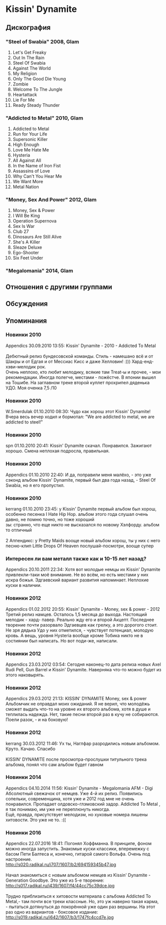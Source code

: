 # Kissin' Dynamite



## Дискография

### "Steel of Swabia" 2008, Glam

1. Let's Get Freaky
2. Out In The Rain
3. Steel Of Swabia
4. Against The World
5. My Religion
6. Only The Good Die Young
7. Zombie
8. Welcome To The Jungle
9. Heartattack
10. Lie For Me
11. Ready Steady Thunder

### "Addicted to Metal" 2010, Glam

1. Addicted to Metal
2. Run for Your Life
3. Supersonic Killer
4. High Enough
5. Love Me Hate Me
6. Hysteria
7. All Against All
8. In the Name of Iron Fist
9. Assassins of Love
10. Why Can't You Hear Me
11. We Want More
12. Metal Nation

### "Money, Sex And Power" 2012, Glam

01. Money, Sex & Power
02. I Will Be King
03. Operation Supernova
04. Sex Is War
05. Club 27
06. Dinosaurs Are Still Alive
07. She's A Killer
08. Sleaze Deluxe
09. Ego-Shooter
10. Six Feet Under

### "Megalomania" 2014, Glam




## Отношения с другими группами


## Обсуждения


## Упоминания

### Новинки 2010

Appendics 30.09.2010 13:55:
Kissin' Dynamite - 2010 - Addicted To Metal <BR><BR>Дебютный релиз бундесовской команды. Стиль - намешано всё и от Шакры и от Едгая и от Мессиас Кисс и даже Хелловин! :))) Хард-енд-хэви-мелодик рок.<BR>Очень неплохо, кто любит мелодику, всякие там Treat-ы и прочее, - мои рекомендации. Иногда полегче, местами - пожёстче. В японии вышел на Тошибе. На заглавном треке второй куплет прохрипел дяденька УДО. Моя оченка 7,5 /10

### Новинки 2010

W.Smerdulak 01.10.2010 08:30:
Чудо как хорош этот Kissin' Dynamite! Вчера весь вечер ходил и бормотал: "We are addicted to metal, we are addicted to steel!"

### Новинки 2010

spn 01.10.2010 20:41:
Kissin' Dynamite скачал. Понравился. Зажигают хорошо. Смена неплохая подросла, правильная.

### Новинки 2010

Appendics 01.10.2010 22:40:
И да, поправили меня малёхо, - это уже сэконд альбом Kissin' Dynamite, первый был два года назад, - Steel Of Swabia, но я его пропустил.

### Новинки 2010

kerrang 01.10.2010 23:45:
у Kissin' Dynamite первый альбом был хорош, особенно песенка I Hate Hip Hop. альбом этого года слушал очень давно, не помню точно, но тоже хороший<BR>зы: странно, что еще никто не высказался по новому Хэлфорду. альбом то отличный<BR><BR>2 Аппендикс: у Pretty Maids вооще новый альбом хорош, ты у них с него песню-клип Little Drops Of Heaven послушай-посмотри, вооще супер

### Интересен ли вам металл также как и 10-15 лет назад?

Appendics 20.10.2011 22:34:
Хотя вот молодые немцы их Kissin' Dynamite привлекли-таки моё внимание. Не во всём, но есть местами у них искра божья. Эдгаевский вариант развития напоминает. Неплохие куски в наличии.

### Новинки 2012

Appendics 01.02.2012 20:55:
Kissin' Dynamite - Money, sex & power - 2012<BR>Третий релиз намцев. Осталось 1,5 месяца до выхода. Настоящий мелодик - хард- павер. Реально жду его и второй Акцепт. Последнее творение почти разорвало Эдгаевцев как грелку, а это дорогого стоит. Не зря дядька Удо у них отметился, - чувствует потенциал, молодую кровь. А вещь, уровня Hysteria вообще кроме Тобика никто не в состиянии был написать. Но вот поди-же, написали.

### Новинки 2012

Appendics 23.03.2012 03:54:
Сегодня наконец-то дата релиза новых Axel Rudi Pell, Gun Barrel и Kissin' Dynamite. Наверняка что-то можно будет из этого наковырять.

### Новинки 2012

Appendics 29.03.2012 21:13:
 KISSIN' DYNAMITE  Money, sex & power <BR>Альбомчик не оправдал моих ожиданий. Я не верил, что молодёжь сможет выдать что-то на уровне их второго альбома, хотя в душе и теплилась надежда. Нет, такие песни второй раз в кучу не собираются. Поели разок, - и на боковую!

### Новинки 2012

kerrang 30.03.2012 11:46:
Ух ты, Наглфар разродились новым альбомом. Круто. Качаю. Спасибо<BR><BR>KISSIN' DYNAMITE после просмотра-прослушки титульного трека альбома, понял что сам альбом будет гавном

### Новинки 2014

Appendics 04.10.2014 11:56:
Kissin' Dynamite - Megalomania  AFM - Digi<BR>Абсолютный свежачок от немцев. Уже 4-й их релиз. Появились сопельки, современщина, хотя уже и 2012 год мне не очень понравился. Пропадает олдовско-глэмовский задор. Addicted To Metal , я так понимаю, им уже не переплюнуть никогда. <BR>Ещё, правда, присутствует мелодизм, но хуковые номера лишены хитовости. Это уже не то. :((

### Новинки 2016

Appendics 22.07.2016 18:41:
Погонял Хоффманна. В принципе, фоном можно иногда запустить. Знакомые куски классики, вперемежку с басом Пети Балтеса и, конечно, гитарой самого Вольфа. Очень под настроение.<BR><A HREF="http://s020.radikal.ru/i707/1607/b2/694159345b47.jpg" TARGET="_blank">http://s020.radikal.ru/i707/1607/b2/694159345b47.jpg</A><BR><BR>Начал знакомиться с новым альбомом немцев из Kissin' Dynamite - Generation Goodbye. Это уже из 5-е творение:<BR> <A HREF="http://s017.radikal.ru/i439/1607/f4/44cc75c39dce.jpg" TARGET="_blank">http://s017.radikal.ru/i439/1607/f4/44cc75c39dce.jpg</A><BR><BR>Трудно приблизиться к хитовости материала с альбома Addicted To Metal,- там почти все треки классные. Но, это уж наверно такая карма, - пытаться дотянуться до покорённой уже один раз вершины. На этот раз одно из вариантов - боксовое издание:<BR><A HREF="http://s019.radikal.ru/i642/1607/b3/1747fc4ccd7e.jpg" TARGET="_blank">http://s019.radikal.ru/i642/1607/b3/1747fc4ccd7e.jpg</A>

